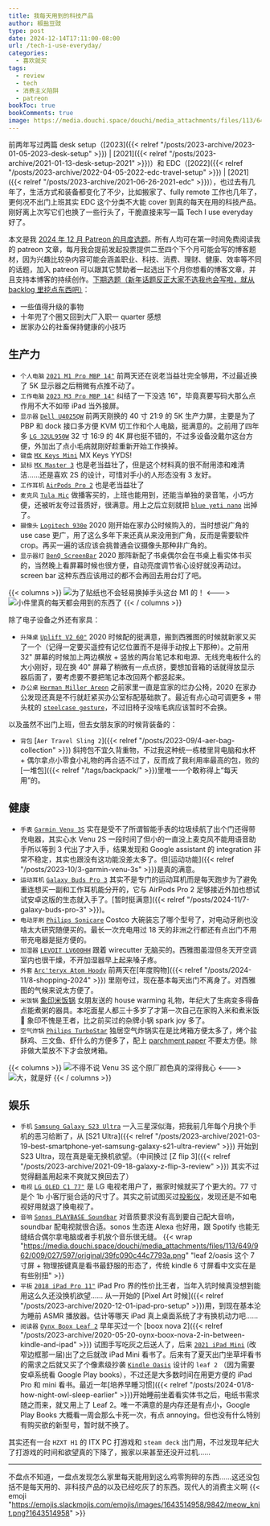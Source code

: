 ```yaml
---
title: 我每天用到的科技产品
author: 椒盐豆豉
type: post
date: 2024-12-14T17:11:00-08:00
url: /tech-i-use-everyday/
categories:
  - 喜欢就买
tags:
  - review
  - tech
  - 消费主义陷阱
  - patreon
bookToc: true
bookComments: true
image: https://media.douchi.space/douchi/media_attachments/files/113/649/940/703/956/861/original/320cd00f7f2a6d25.png
---
```


前两年写过两篇 desk setup（[2023]({{< relref "/posts/2023-archive/2023-01-05-2023-desk-setup" >}}) | [2021]({{< relref "/posts/2023-archive/2021-01-13-desk-setup-2021" >}})）和 EDC（[2022]({{< relref "/posts/2023-archive/2022-04-05-2022-edc-travel-setup" >}}) | [2021]({{< relref "/posts/2023-archive/2021-06-26-2021-edc" >}})），也过去有几年了，生活方式和装备都变化了不少，比如搬家了、fully remote 工作也几年了，更何况不出门上班其实 EDC 这个分类不大能 cover 到真的每天在用的科技产品。刚好离上次写它们也换了一些行头了，干脆直接来写一篇 Tech I use everyday 好了。

<!--more-->

本文是我 [2024 年 12 月 Patreon 的月度选题](https://www.patreon.com/posts/116604741)。所有人均可在第一时间免费阅读我的 patreon 文章，每月我会提前发起投票提供二至四个下个月可能会写的博客题材，因为兴趣比较杂内容可能会涵盖职业、科技、消费、理财、健康、效率等不同的话题，加入 patreon 可以跟其它赞助者一起选出下个月你想看的博客文章，并且支持本博客的持续创作。[下期选题（新年话题反正大家不选我也会写啦，就从 backlog 里挖点东西吧）](https://www.patreon.com/posts/2025-nian-1-yue-117947013)：
- 一些值得升级的事物
- 十年兜了个圈又回到大厂入职一 quarter 感想
- 居家办公的社畜保持健康的小技巧

## 生产力
- `个人电脑` [`2021 M1 Pro MBP 14"`](https://amzn.to/3vKLstv) 前两天还在说老当益壮完全够用，不过最近换了 5K 显示器之后稍微有点推不动了。
- `工作电脑` [`2023 M3 Pro MBP 14"`](https://amzn.to/3VGTiSm) 纠结了一下没选 16"，毕竟真要写码大那么点作用不大不如带 iPad 当外接屏。
- `显示器` [`Dell U4025QW`](https://amzn.to/4gc1K3B) 前两天刚换的 40 寸 21:9 的 5K 生产力屏，主要是为了 PBP 和 dock 接口多方便 KVM 切工作和个人电脑，挺满意的。之前用了四年多 [`LG 32UL950W`](https://amzn.to/3bpbj18) 32 寸 16:9 的 4K 屏也挺不错的，不过多设备没戴尔这台方便，外加出了点小毛病就刚好趁重新开始工作换掉。
- `键盘` [`MX Keys Mini`](https://amzn.to/3is7HOv) MX Keys YYDS!
- `鼠标` [`MX Master 3`](https://amzn.to/39okewZ) 也是老当益壮了，但是这个材料真的很不耐用漆和难清洁……还是喜欢 2S 的设计，可惜对手小的人形态没有 3 友好。
- `工作耳机` [`AirPods Pro 2`](https://amzn.to/3fZOENk) 也是老当益壮了
- `麦克风` [`Tula Mic`](https://amzn.to/3jQSt9u) 做播客买的，上班也能用到，还能当单独的录音笔，小巧方便，还被听友夸过音质好，很满意。用上之后立刻就把 [`blue yeti nano`](https://amzn.to/3ZDfRbD) 出掉了。
- `摄像头` [`Logitech 930e`](https://amzn.to/3DrXu1N) 2020 刚开始在家办公时候购入的，当时想说广角的 use case 更广，用了这么多年下来还真从来没用到广角，反而是需要软件 crop。再买一遍的话应该会挑普通会议摄像头那种非广角的。
- `显示器灯` [`BenQ ScreenBar`](https://amzn.to/3DhJzeK) 2020 那阵新配了书桌偶尔会在书桌上看实体书买的，当然晚上看屏幕时候也很方便，自动亮度调节省心设好就没再动过。screen bar 这种东西应该用过的都不会再回去用台灯了吧。

{{< columns >}}
![为了贴纸也不会轻易换掉手头这台 M1 的！](https://media.douchi.space/douchi/media_attachments/files/113/644/331/042/067/790/original/893a17674e62d74d.png)
<--->
![小件里真的每天都会用到的东西了](https://media.douchi.space/douchi/media_attachments/files/113/542/314/760/916/635/original/94706403ba4544eb.png)
{{< / columns >}}

除了电子设备之外还有家具：
- `升降桌` [`Uplift V2 60"`](https://amzn.to/4gzCWTv) 2020 时候配的挺满意，搬到西雅图的时候就新家又买了一个（记得一定要买遥控有记忆位置而不是得手动按上下那种）。之前用 32" 屏幕的时候加上两边横放 + 竖放的两台笔记本和电源、无线充电板什么的大小刚好，现在换 40" 屏幕了稍微有一点点挤，要想加音箱的话就得放显示器后面了，要考虑要不要把笔记本改回两个都竖起来。
- `办公桌` [`Herman Miller Areon`](https://amzn.to/49AEfPP) 之前家里一直是宜家的烂办公椅，2020 在家办公发现还真是不行就赶紧买办公室标配基础款了。最近有点心动可调更多 + 带头枕的 [`steelcase gesture`](https://amzn.to/4iA33eS)，不过旧椅子没啥毛病应该暂时不会换。

以及虽然不出门上班，但去女朋友家的时候背装备的：
- `背包` [`Aer Travel Sling 2`]({{< relref "/posts/2023-09/4-aer-bag-collection" >}}) 斜挎包不宜久背重物，不过我这种统一栋楼里背电脑和水杯 + 偶尔拿点小零食小礼物的再合适不过了，反而成了我利用率最高的包，败的[一堆包]({{< relref "/tags/backpack/" >}})里唯一一个敢称得上“每天用”的。

## 健康
- `手表` [`Garmin Venu 3S`](https://amzn.to/3ZFwD9Y) 实在是受不了所谓智能手表的垃圾续航了出个门还得带充电器，其实心水 Venu 2S 一段时间了但小的一直没上麦克风不能用语音助手所以等到 3 代出了才入手，结果发现和 Google assistant 的 integration 非常不稳定，其实也跟没有这功能没差太多了。但[运动功能]({{< relref "/posts/2023-10/3-garmin-venu-3s" >}})是真的满意。
- `运动耳机` [`Galaxy Buds Pro 3`](https://amzn.to/48rUQVr) 其实不是专门的运动耳机而是每天跑步为了避免重连想买一副和工作耳机能分开的，它与 AirPods Pro 2 足够接近外加也想试试安卓这版的生态就入手了。[暂时挺满意]({{< relref "/posts/2024-11/7-galaxy-buds-pro-3" >}})。
- `电动牙刷` [`Philips Sonicare`](https://amzn.to/3DrZlDN) Costco 大碗装忘了哪个型号了，对电动牙刷也没啥太大研究随便买的。最长一次充电用过 18 天的非洲之行都还有点出门不用带充电器是挺方便的。
- `加湿器` [`LEVOIT LV600HH`](https://amzn.to/41B8rrT) 跟着 wirecutter 无脑买的。西雅图虽湿但冬天开空调室内也很干燥，不开加湿器早上起来嗓子疼。
- `外套` [`Arc'teryx Atom Hoody`](https://amzn.to/3CE6rog) 前两天在[年度购物]({{< relref "/posts/2024-11/8-shopping-2024" >}}) 里刚夸过，现在基本每天出门不离身了。对西雅图的气候来说太方便了。
- `米饭锅` [象印米饭锅](https://amzn.to/4izcICp) 女朋友送的 house warming 礼物，年纪大了生病变多得备点能煮粥的器具。本吃面星人都三十多岁了才第一次自己在家购入米和煮米饭 🤣 象印不愧是王者，比之前买过的杂牌小锅 spark joy 多了。
- `空气炸锅` [`Philips TurboStar`](https://amzn.to/4gdRng1) 独居空气炸锅实在是比烤箱方便太多了，烤个盐酥鸡、三文鱼、虾什么的方便多了，配上 [parchment paper](https://amzn.to/3VEh1SY) 不要太方便。除非做大菜放不下才会放烤箱。

{{< columns >}}
![不得不说 Venu 3S 这个原厂颜色真的深得我心](https://media.douchi.space/douchi/media_attachments/files/111/229/909/977/327/043/original/84dfd85317cdba81.png)
<--->
![大，就是好](https://media.douchi.space/douchi/media_attachments/files/107/764/260/699/495/945/original/625681cc2bb159c3.png)
{{< / columns >}}

## 娱乐
- `手机` [`Samsung Galaxy S23 Ultra`](https://amzn.to/3OZteOx) 一入三星深似海，把我前几年每个月换个手机的恶习给断了，从 [S21 Ultra]({{< relref "/posts/2023-archive/2021-03-19-best-smartphone-yet-samsung-galaxy-s21-ultra-review" >}}) 开始到 S23 Ultra，现在真是毫无换机欲望。（中间换过 [Z flip 3]({{< relref "/posts/2023-archive/2021-09-18-galaxy-z-flip-3-review" >}}) 其实不过觉得翻盖用起来不爽就又换回去了）
- `电视` [`LG OLED C1 77"`](https://amzn.to/3BGsc6R) 是 LG 电视老用户了，搬家时候就买了个更大的。77 寸是个 1b 小客厅挺合适的尺寸了。其实之前试图买过[投影仪](https://amzn.to/49Ccer8)，发现还是不如电视好用就退了换电视了。
- `音响` [`Sonos PLAYBASE Soundbar`](https://amzn.to/4flEZJU) 对音质要求没有高到要自己配大音响，soundbar 配电视就很合适。sonos 生态连 Alexa 也好用，跟 Spotify 也能无缝结合偶尔拿电脑或者手机放个音乐很无缝。
{{< wrap "https://media.douchi.space/douchi/media_attachments/files/113/649/962/009/027/597/original/39fc090c44c7793a.png" "leaf 2/oasis 这个 7 寸屏 + 物理按键真是看书最舒服的形态了，传统 kindle 6 寸屏看中文实在是有些别扭" >}}
- `平板` [`2018 iPad Pro 11"`](https://amzn.to/2MVYktv) iPad Pro 界的性价比王者，当年入坑时候真没想到能用这么久还没换机欲望…… 从一开始的 [Pixel Art 时候]({{< relref "/posts/2023-archive/2020-12-01-ipad-pro-setup" >}})用，到现在基本沦为睡前 ASMR 播放器。估计等哪天 iPad 真上桌面系统了才有换机动力吧……
- `阅读器` [`Oynx Boox Leaf 2`](https://amzn.to/4iu7VSC) 早年买过一个 [boox nova 2]({{< relref "/posts/2023-archive/2020-05-20-oynx-boox-nova-2-in-between-kindle-and-ipad" >}}) 试图手写吃灰之后送人了，后来 [`2021 iPad Mini`](https://amzn.to/3OVa0JO) (改窄边框那一届)出了之后就改 iPad Mini 看书了。后来有了夏天出门坐草坪看书的需求之后就又买了个像素级抄袭 [`Kindle Oasis`](https://amzn.to/3OTLFnN) 设计的 `leaf 2` （因为需要安卓系统看 Google  Play  books），不过还是大多数时间在用更方便的 iPad Pro 和 mini 看书。最近一年[培养早睡习惯]({{< relref "/posts/2024-01/8-how-night-owl-sleep-earlier" >}})开始睡前坐着看实体书之后，电纸书需求随之而来，就又用上了 Leaf 2。唯一不满意的是内存还是有点小，Google Play Books 大概看一周会那么卡死一次，有点 annoying。但也没有什么特别有购买欲的新型号，暂时就不换了。

其实还有一台 `HZXT H1` 的 ITX PC 打游戏和 `steam deck` 出门用，不过发现年纪大了打游戏的时间和欲望真的下降了，搬家以来甚至还没开过机…… 

---

不盘点不知道，一盘点发现怎么家里每天能用到这么鸡零狗碎的东西……这还没包括不是每天用的、非科技产品的以及已经吃灰了的东西。现代人的消费主义啊 {{< emoji "https://emojis.slackmojis.com/emojis/images/1643514958/9842/meow_knit.png?1643514958" >}}